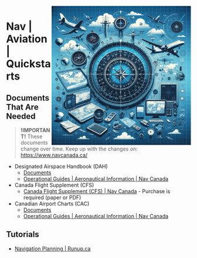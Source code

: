 <img src="assets/nav.webp" alt="Aviation Nav" style="width: 380px;" align="right">

# Nav | Aviation | Quickstarts

## Documents That Are Needed

> **!IMPORTANT!** These documents change over time. Keep up with the changes on: https://www.navcanada.ca/

- Designated Airspace Handbook (DAH)
  - [Documents](./Documents/dah20240125.pdf)
  - [Operational Guides | Aeronautical Information | Nav Canada](https://www.navcanada.ca/en/aeronautical-information/operational-guides.aspx#093dcf9f312e43df922dec86e7f295d7)
- Canada Flight Supplement (CFS)
  - [Canada Flight Supplement (CFS) | Nav Canada](https://products.navcanada.ca/shop-vfr/Canada-Flight-Supplement/) - Purchase is required (paper or PDF)
- Canadian Airport Charts (CAC)
  - [Documents](./Documents/cac_05jan.pdf)
  - [Operational Guides | Aeronautical Information | Nav Canada](https://www.navcanada.ca/en/aeronautical-information/operational-guides.aspx#093dcf9f312e43df922dec86e7f295d7)

## Tutorials
- [Navigation Planning | Runup.ca](https://www.runup.ca/topic/navigation-log/)
